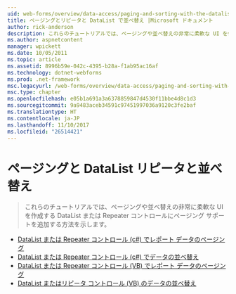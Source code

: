 ```yaml
---
uid: web-forms/overview/data-access/paging-and-sorting-with-the-datalist-and-repeater/index
title: ページングとリピータと DataList で並べ替え |Microsoft ドキュメント
author: rick-anderson
description: これらのチュートリアルでは、ページングや並べ替えの非常に柔軟な UI を作成する DataList または Repeater コントロールにページング サポートを追加する方法を示します。
ms.author: aspnetcontent
manager: wpickett
ms.date: 10/05/2011
ms.topic: article
ms.assetid: 8996b59e-042c-4395-b28a-f1ab95ac16af
ms.technology: dotnet-webforms
ms.prod: .net-framework
msc.legacyurl: /web-forms/overview/data-access/paging-and-sorting-with-the-datalist-and-repeater
msc.type: chapter
ms.openlocfilehash: e05b1a691a3a6378859847d4530f11bbe4d8c1d3
ms.sourcegitcommit: 9a9483aceb34591c97451997036a9120c3fe2baf
ms.translationtype: HT
ms.contentlocale: ja-JP
ms.lasthandoff: 11/10/2017
ms.locfileid: "26514421"
---
```

<a name="paging-and-sorting-with-the-datalist-and-repeater"></a>ページングと DataList リピータと並べ替え
====================
> これらのチュートリアルでは、ページングや並べ替えの非常に柔軟な UI を作成する DataList または Repeater コントロールにページング サポートを追加する方法を示します。


- [DataList または Repeater コントロール (c#) でレポート データのページング](paging-report-data-in-a-datalist-or-repeater-control-cs.md)
- [DataList または Repeater コントロール (c#) でデータの並べ替え](sorting-data-in-a-datalist-or-repeater-control-cs.md)
- [DataList または Repeater コントロール (VB) でレポート データのページング](paging-report-data-in-a-datalist-or-repeater-control-vb.md)
- [DataList またはリピータ コントロール (VB) のデータの並べ替え](sorting-data-in-a-datalist-or-repeater-control-vb.md)
